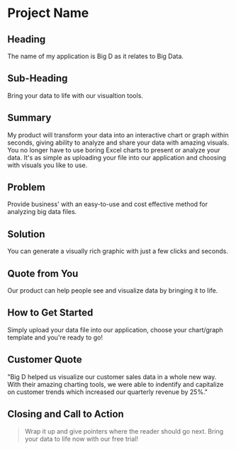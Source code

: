 # Project Name #

<!-- 
> This material was originally posted [here](http://www.quora.com/What-is-Amazons-approach-to-product-development-and-product-management). It is reproduced here for posterities sake.

There is an approach called "working backwards" that is widely used at Amazon. They work backwards from the customer, rather than starting with an idea for a product and trying to bolt customers onto it. While working backwards can be applied to any specific product decision, using this approach is especially important when developing new products or features.

For new initiatives a product manager typically starts by writing an internal press release announcing the finished product. The target audience for the press release is the new/updated product's customers, which can be retail customers or internal users of a tool or technology. Internal press releases are centered around the customer problem, how current solutions (internal or external) fail, and how the new product will blow away existing solutions.

If the benefits listed don't sound very interesting or exciting to customers, then perhaps they're not (and shouldn't be built). Instead, the product manager should keep iterating on the press release until they've come up with benefits that actually sound like benefits. Iterating on a press release is a lot less expensive than iterating on the product itself (and quicker!).

If the press release is more than a page and a half, it is probably too long. Keep it simple. 3-4 sentences for most paragraphs. Cut out the fat. Don't make it into a spec. You can accompany the press release with a FAQ that answers all of the other business or execution questions so the press release can stay focused on what the customer gets. My rule of thumb is that if the press release is hard to write, then the product is probably going to suck. Keep working at it until the outline for each paragraph flows. 

Oh, and I also like to write press-releases in what I call "Oprah-speak" for mainstream consumer products. Imagine you're sitting on Oprah's couch and have just explained the product to her, and then you listen as she explains it to her audience. That's "Oprah-speak", not "Geek-speak".

Once the project moves into development, the press release can be used as a touchstone; a guiding light. The product team can ask themselves, "Are we building what is in the press release?" If they find they're spending time building things that aren't in the press release (overbuilding), they need to ask themselves why. This keeps product development focused on achieving the customer benefits and not building extraneous stuff that takes longer to build, takes resources to maintain, and doesn't provide real customer benefit (at least not enough to warrant inclusion in the press release).
 -->
 
## Heading ##
  The name of my application is Big D as it relates to Big Data.


## Sub-Heading ##
  Bring your data to life with our visualtion tools.  

## Summary ##
  My product will transform your data into an interactive chart or graph within seconds, giving ability to analyze and share your data with amazing visuals. You no longer have to use boring Excel charts to present or analyze your data. It's as simple as uploading your file into our application and choosing with visuals you like to use.

## Problem ##
  Provide business' with an easy-to-use and cost effective method for analyzing big data files.

## Solution ##
  You can generate a visually rich graphic with just a few clicks and seconds.

## Quote from You ##
  Our product can help people see and visualize data by bringing it to life.

## How to Get Started ##
  Simply upload your data file into our application, choose your chart/graph template and you're ready to go!

## Customer Quote ##
  "Big D helped us visualize our customer sales data in a whole new way. With their amazing charting tools, we were able to indentify and capitalize on customer trends which increased our quarterly revenue by 25%."

## Closing and Call to Action ##
  > Wrap it up and give pointers where the reader should go next.
  Bring your data to life now with our free trial!
